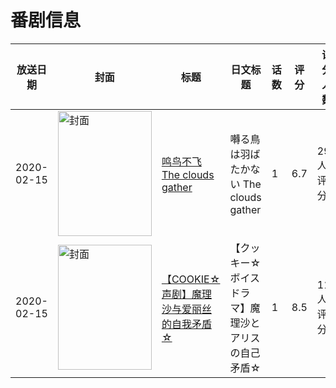 # 番剧信息

|放送日期|封面|标题|日文标题|话数|评分|评分人数|
|---|---|---|---|---|---|---|
|2020-02-15|<img src="https://lain.bgm.tv/pic/cover/c/68/a7/281305_t3DM1.jpg" alt="封面" style="width:150px;height:200px;object-fit:cover;">|[鸣鸟不飞 The clouds gather](https://bangumi.tv/subject/281305)|囀る鳥は羽ばたかない The clouds gather|1|6.7|299人评分|
|2020-02-15|<img src="https://lain.bgm.tv/pic/cover/c/83/f1/478831_XW7Ny.jpg" alt="封面" style="width:150px;height:200px;object-fit:cover;">|[【COOKIE☆声剧】魔理沙与爱丽丝的自我矛盾☆](https://bangumi.tv/subject/478831)|【クッキー☆ボイスドラマ】魔理沙とアリスの自己矛盾☆|1|8.5|11人评分|
